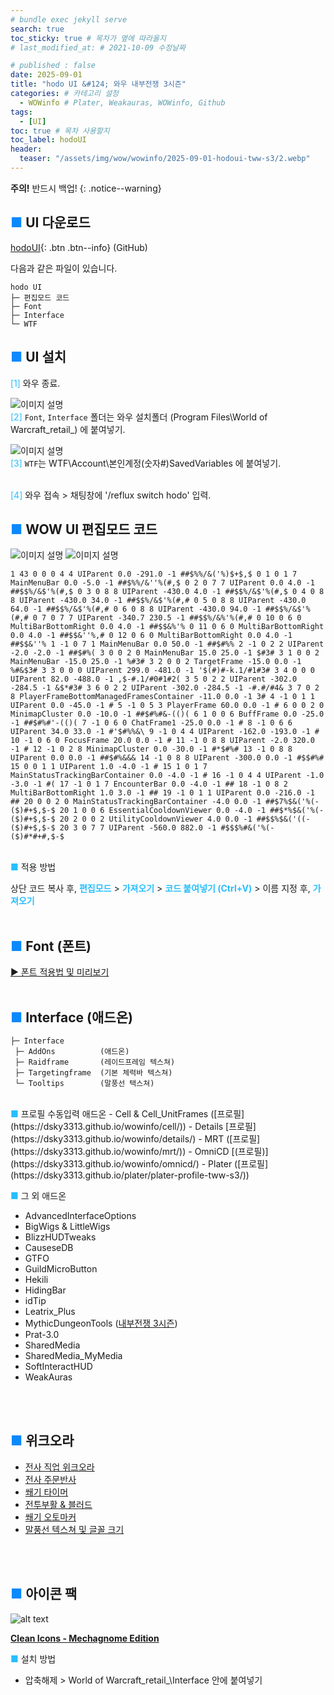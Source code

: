 ```yaml
---
# bundle exec jekyll serve
search: true
toc_sticky: true # 목차가 옆에 따라올지
# last_modified_at: # 2021-10-09 수정날짜

# published : false
date: 2025-09-01
title: "hodo UI &#124; 와우 내부전쟁 3시즌"
categories: # 카테고리 설정
  - WOWinfo # Plater, Weakauras, WOWinfo, Github
tags:
  - [UI]
toc: true # 목차 사용할지
toc_label: hodoUI
header:
  teaser: "/assets/img/wow/wowinfo/2025-09-01-hodoui-tww-s3/2.webp"
---
```


**주의!** 반드시 백업!
{: .notice--warning}  

## <span style="color:#0b89ff">■</span> UI 다운로드
[hodoUI](https://github.com/dsky3313/hodoUI/archive/refs/heads/main.zip){: .btn .btn--info} (GitHub)

다음과 같은 파일이 있습니다.
```
hodo UI
├─ 편집모드 코드
├─ Font
├─ Interface
└─ WTF
```

## <span style="color:#0b89ff">■</span> UI 설치

<span style="color:#26beff">[1]</span> 와우 종료.
<br>

![이미지 설명](/assets/img/wow/wowinfo/2025-09-01-hodoui-tww-s3/install1.webp)  
<span style="color:#26beff">[2]</span> `Font`, `Interface` 폴더는 와우 설치폴더 (Program Files\World of Warcraft\_retail_) 에 붙여넣기.
<br>

![이미지 설명](/assets/img/wow/wowinfo/2025-09-01-hodoui-tww-s3/install2.webp)  
<span style="color:#26beff">[3]</span> `WTF`는 WTF\Account\본인계정(숫자#)SavedVariables 에 붙여넣기.  
<br>

<span style="color:#26beff">[4]</span> 와우 접속 > 채팅창에 '/reflux switch hodo' 입력.
<br>

## <span style="color:#0b89ff">■</span> WOW UI 편집모드 코드  

![이미지 설명](/assets/img/wow/wowinfo/2025-09-01-hodoui-tww-s3/1.webp)
![이미지 설명](/assets/img/wow/wowinfo/2025-09-01-hodoui-tww-s3/2.webp)
```  
1 43 0 0 0 4 4 UIParent 0.0 -291.0 -1 ##$%%/&('%)$+$,$ 0 1 0 1 7 MainMenuBar 0.0 -5.0 -1 ##$%%/&''%(#,$ 0 2 0 7 7 UIParent 0.0 4.0 -1 ##$$%/&$'%(#,$ 0 3 0 8 8 UIParent -430.0 4.0 -1 ##$$%/&$'%(#,$ 0 4 0 8 8 UIParent -430.0 34.0 -1 ##$$%/&$'%(#,# 0 5 0 8 8 UIParent -430.0 64.0 -1 ##$$%/&$'%(#,# 0 6 0 8 8 UIParent -430.0 94.0 -1 ##$$%/&$'%(#,# 0 7 0 7 7 UIParent -340.7 230.5 -1 ##$$%/&%'%(#,# 0 10 0 6 0 MultiBarBottomRight 0.0 4.0 -1 ##$$&%'% 0 11 0 6 0 MultiBarBottomRight 0.0 4.0 -1 ##$$&''%,# 0 12 0 6 0 MultiBarBottomRight 0.0 4.0 -1 ##$$&''% 1 -1 0 7 1 MainMenuBar 0.0 50.0 -1 ##$#%% 2 -1 0 2 2 UIParent -2.0 -2.0 -1 ##$#%( 3 0 0 2 0 MainMenuBar 15.0 25.0 -1 $#3# 3 1 0 0 2 MainMenuBar -15.0 25.0 -1 %#3# 3 2 0 0 2 TargetFrame -15.0 0.0 -1 %#&$3# 3 3 0 0 0 UIParent 299.0 -481.0 -1 '$(#)#-k.1/#1#3# 3 4 0 0 0 UIParent 82.0 -488.0 -1 ,$-#.1/#0#1#2( 3 5 0 2 2 UIParent -302.0 -284.5 -1 &$*#3# 3 6 0 2 2 UIParent -302.0 -284.5 -1 -#.#/#4& 3 7 0 2 8 PlayerFrameBottomManagedFramesContainer -11.0 0.0 -1 3# 4 -1 0 1 1 UIParent 0.0 -45.0 -1 # 5 -1 0 5 3 PlayerFrame 60.0 0.0 -1 # 6 0 0 2 0 MinimapCluster 0.0 -10.0 -1 ##$#%#&-(()( 6 1 0 0 6 BuffFrame 0.0 -25.0 -1 ##$#%#'-(()( 7 -1 0 6 0 ChatFrame1 -25.0 0.0 -1 # 8 -1 0 6 6 UIParent 34.0 33.0 -1 #'$#%%&\ 9 -1 0 4 4 UIParent -162.0 -193.0 -1 # 10 -1 0 6 0 FocusFrame 20.0 0.0 -1 # 11 -1 0 8 8 UIParent -2.0 320.0 -1 # 12 -1 0 2 8 MinimapCluster 0.0 -30.0 -1 #*$#%# 13 -1 0 8 8 UIParent 0.0 0.0 -1 ##$#%&&& 14 -1 0 8 8 UIParent -300.0 0.0 -1 #$$#%# 15 0 0 1 1 UIParent 1.0 -4.0 -1 # 15 1 0 1 7 MainStatusTrackingBarContainer 0.0 -4.0 -1 # 16 -1 0 4 4 UIParent -1.0 -3.0 -1 #( 17 -1 0 1 7 EncounterBar 0.0 -4.0 -1 ## 18 -1 0 8 2 MultiBarBottomRight 1.0 3.0 -1 ## 19 -1 0 1 1 UIParent 0.0 -216.0 -1 ## 20 0 0 2 0 MainStatusTrackingBarContainer -4.0 0.0 -1 ##$7%$&('%(-($)#+$,$-$ 20 1 0 0 6 EssentialCooldownViewer 0.0 -4.0 -1 ##$*%$&('%(-($)#+$,$-$ 20 2 0 0 2 UtilityCooldownViewer 4.0 0.0 -1 ##$$%$&('((-($)#+$,$-$ 20 3 0 7 7 UIParent -560.0 882.0 -1 #$$$%#&('%(-($)#*#+#,$-$
```  
<br>
<span style="color:#26beff">■</span> 적용 방법

상단 코드 복사 후, **<span style="color:#26beff">편집모드</span>** > 
**<span style="color:#26beff">가져오기</span>** > 
**<span style="color:#26beff">코드 붙여넣기 (Ctrl+V)</span>** > 
이름 지정 후, **<span style="color:#26beff">가져오기</span>**
<br>
<br>

## <span style="color:#0b89ff">■</span> Font (폰트)

[▶ 폰트 적용법 및 미리보기](https://dsky3313.github.io/wowinfo/font/)
<br>
<br>

## <span style="color:#0b89ff">■</span> Interface (애드온)

```
├─ Interface
 ├─ AddOns          (애드온)
 ├─ Raidframe       (레이드프레임 텍스쳐)
 ├─ Targetingframe  (기본 체력바 텍스쳐)
 └─ Tooltips        (말풍선 택스쳐)
```
<br>
<span style="color:#26beff">■</span> 프로필 수동입력 애드온
- Cell & Cell_UnitFrames ([프로필](https://dsky3313.github.io/wowinfo/cell/))
- Details [프로필](https://dsky3313.github.io/wowinfo/details/)
- MRT ([프로필](https://dsky3313.github.io/wowinfo/mrt/))
- OmniCD [(프로필)](https://dsky3313.github.io/wowinfo/omnicd/)
- Plater ([프로필](https://dsky3313.github.io/plater/plater-profile-tww-s3/))
<br>

<span style="color:#26beff">■</span> 그 외 애드온
- AdvancedInterfaceOptions
- BigWigs & LittleWigs
- BlizzHUDTweaks
- CauseseDB
- GTFO
- GuildMicroButton
- Hekili
- HidingBar
- idTip
- Leatrix_Plus
- MythicDungeonTools ([내부전쟁 3시즌](https://dsky3313.github.io/wowinfo/mdt-tww-s3/))
- Prat-3.0
- SharedMedia
- SharedMedia_MyMedia
- SoftInteractHUD
- WeakAuras
<br>
<br>

## <span style="color:#0b89ff">■</span> 위크오라
- [전사 직업 위크오라](https://dsky3313.github.io/weakauras/weakauras-warriror/)
- [전사 주문반사](https://dsky3313.github.io/weakauras/weakauras-spellreflect/)
- [쐐기 타이머](https://dsky3313.github.io/weakauras/m+timer-tww-s3/)
- [전투부활 & 블러드](https://dsky3313.github.io/weakauras/weakauras-blood/)
- [쐐기 오토마커](https://dsky3313.github.io/weakauras/automarker-tww-s3/)
- [말풍선 텍스쳐 및 글꼴 크기](https://dsky3313.github.io/wowinfo/chatbubble/)
<br>
<br>


## <span style="color:#0b89ff">■</span> 아이콘 팩
![alt text](https://raw.githubusercontent.com/AcidWeb/Clean-Icons-Mechagnome-Edition/refs/heads/master/docs/Merge.png)

[**Clean Icons - Mechagnome Edition**](https://github.com/AcidWeb/Clean-Icons-Mechagnome-Edition/releases)

**<span style="color:#26beff">■</span>** 설치 방법

- 압축해제 > World of Warcraft\_retail_\Interface 안에 붙여넣기
<br>
<br>
